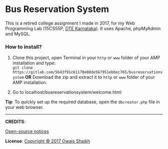 # Bus Reservation System

This is a retired college assignment I made in 2017, for my Web Programming Lab (15CS55P, [DTE Karnataka](http://dte.kar.nic.in/indexe.shtml?en)). 
It uses Apache, phpMyAdmin and MySQL.

### How to install?

1. Clone this project, open Terminal in your ```http``` or ```www``` folder of your AMP installation and type:<br>
```git clone https://gitlab.com/5b43f91c61170e88de567951ebbec765/busreservationsystem```
<b>OR</b>
Download the zip and extract it to ```http``` or ```www``` folder of your AMP installation.

2. Go to localhost/busreservationsystem/welcome.html


<b>Tip</b>: To quickly set up the required database, open the ```dbcreator.php``` file in your web browser.

<hr>
<b>CREDITS</b>: 

[Open-source notices](NOTICE)

<b>License</b>: [Copyright © 2017  Owais Shaikh](LICENSE)



